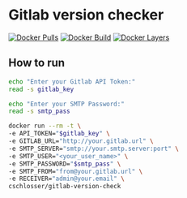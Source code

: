 # Gitlab version checker

[![Docker Pulls](https://img.shields.io/docker/pulls/cschlosser/gitlab-version-check.svg)](https://hub.docker.com/r/cschlosser/gitlab-version-check/)
[![Docker Build](https://img.shields.io/docker/build/cschlosser/gitlab-version-check.svg)](https://hub.docker.com/r/cschlosser/gitlab-version-check/)
[![Docker Layers](https://images.microbadger.com/badges/image/cschlosser/gitlab-version-check.svg)](https://hub.docker.com/r/cschlosser/gitlab-version-check/)

## How to run

```bash
echo "Enter your Gitlab API Token:"
read -s gitlab_key

echo "Enter your SMTP Password:"
read -s smtp_pass

docker run --rm -t \
-e API_TOKEN="$gitlab_key" \
-e GITLAB_URL="http://your.gitlab.url" \
-e SMTP_SERVER="smtp://your.smtp.server:port" \
-e SMTP_USER="<your_user_name>" \
-e SMTP_PASSWORD="$smtp_pass" \
-e SMTP_FROM="from@your.gitlab.url" \
-e RECEIVER="admin@your.email" \
cschlosser/gitlab-version-check
```
